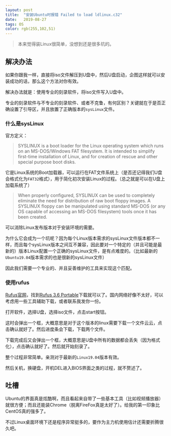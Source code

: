 ```yaml
---
layout: post
title:  "安装Ubuntu时报错 Failed to load ldlinux.c32"
date:   2019-08-27
tags: OS
color: rgb(255,102,51)
---
```


> 本来觉得装Linux很简单，没想到还是很多坑的。

## 解决办法

如果你跟我一样，直接将iso文件解压到U盘中，然后U盘启动，企图这样就可以安装成功的话，那么这个方法对你有效。

解决办法就是：使用专业的刻录软件，将iso文件写入U盘中。

专业的刻录软件与不专业的刻录软件、或者不克鲁，有何区别？关键就在于是否正确设置了引导区，并且放置了正确版本的`sysLinux`文件。

### 什么是sysLinux

官方定义：

> SYSLINUX is a boot loader for the Linux operating system which runs on an MS-DOS/Windows FAT filesystem. It is intended to simplify first-time installation of Linux, and for creation of rescue and other special purpose boot disks.

它是Linux系统的Boot加载器，可以运行在FAT文件系统上（是否还记得我们U盘会格式化为`FAT32`格式），用于简化初次安装Linux的过程。（总之就是可以在U盘上加载系统了）

> When properly configured, SYSLINUX can be used to completely eliminate the need for distribution of raw boot floppy images. A SYSLINUX floppy can be manipulated using standard MS-DOS (or any OS capable of accessing an MS-DOS filesystem) tools once it has been created.

可以消除Linux发布版本对于安装环境的需要。

为什么它会成为一个坑呢？因为每个Linux版本需求的sysLinux文件版本都不一样，而且每个sysLinux版本之间互不兼容，因此要对一个特定的（并且可能是最新的）版本Linux配置一个正确的sysLinux文件，是有点难度的。（比如最新的`Ubuntu19.04`版本需求的也是很新的sysLinux文件）

因此我们需要一个专业的、并且妥善维护的工具来实现这个匹配。

### 使用rufus

[Rufus官网](https://rufus.ie/)，找到[Rufus 3.6 Portable](https://github.com/pbatard/rufus/releases/download/v3.6/rufus-3.6p.exe)下载就可以了。国内网络好像不太好，可以考虑用一些工具辅助下载，或者联系我发你一份。

打开软件，选择U盘，选择iso文件，点击start按钮。

这时会弹出一个框，大概意思是对于这个版本的linux需要下载一个文件云云，点击确认就好了。然后进度条会下载，下载两个文件。

下载完成后又会弹出一个框，大概意思是U盘中所有的数据都会丢失（因为格式化），点击确认就好了。然后就开始刻录了。

整个过程非常简单。亲测对于最新的`Linux19.04`版本有效。

然后关机，换硬盘，开机DEL进入BIOS界面之类的过程，就不赘述了。

## 吐槽

Ubuntu的界面真是炫酷啊，而且看起来自带了一些基本工具（比如视频播放器）就很方便；而且还能装Chrome（脱离FireFox真是太好了）。给我的第一印象比CentOS真的强多了。

不过Linux桌面环境下还是程序异常挺多的，要作为主力机使用估计还需要折腾很久吧。
